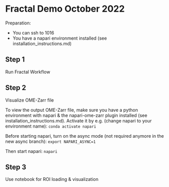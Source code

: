 # Fractal Demo October 2022

Preparation:
- You can ssh to 1016
- You have a napari environment installed (see installation_instructions.md)

## Step 1
Run Fractal Workflow

## Step 2
Visualize OME-Zarr file

To view the output OME-Zarr file, make sure you have a python environment with napari & the napari-ome-zarr plugin installed (see installation_instructions.md). Activate it by e.g. (change napari to your environment name):
`conda activate napari`

Before starting napari, turn on the async mode (not required anymore in the new async branch):
`export NAPARI_ASYNC=1`

Then start napari:
`napari`

## Step 3
Use notebook for ROI loading & visualization